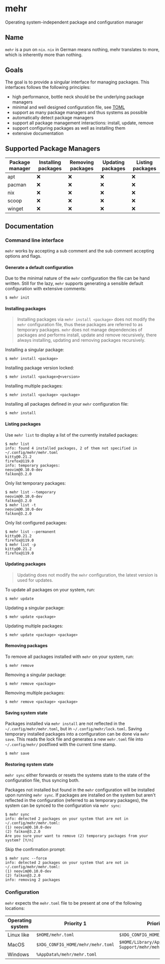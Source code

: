 # mehr

Operating system-independent package and configuration manager

## Name

`mehr` is a pun on `nix`. `nix` in German means nothing, mehr translates to more, which is inherently more than nothing.

## Goals

The goal is to provide a singular interface for managing packages. This interfaces follows the following principles:

- high performance, bottle neck should be the underlying package managers
- minimal and well designed configuration file, see [TOML](https://toml.io/en/)
- support as many package managers and thus systems as possible
- automatically detect package managers
- support all package management interactions: install, update, remove
- support configuring packages as well as installing them
- extensive documentation

## Supported Package Managers

| Package manager | Installing packages | Removing packages | Updating packages | Listing packages |
| --------------- | ------------------- | ----------------- | ----------------- | ---------------- |
| apt             | ❌                  | ❌                | ❌                | ❌               |
| pacman          | ❌                  | ❌                | ❌                | ❌               |
| nix             | ❌                  | ❌                | ❌                | ❌               |
| scoop           | ❌                  | ❌                | ❌                | ❌               |
| winget          | ❌                  | ❌                | ❌                | ❌               |

## Documentation

### Command line interface

`mehr` works by accepting a sub comment and the sub comment accepting options
and flags.

#### Generate a default configuration

Due to the minimal nature of the `mehr` configuration the file can be hand
written. Still for the lazy, `mehr` supports generating a sensible default
configuration with extensive comments:

```shell
$ mehr init
```

#### Installing packages

> Installing packages via `mehr install <package>` does not modify the `mehr`
> configuration file, thus these packages are referred to as temporary
> packages. `mehr` does not manage dependencies of packages and performs
> install, update and remove recursively, there always installing, updating and
> removing packages recursively.

Installing a singular package:

```shell
$ mehr install <package>
```

Installing package version locked:

```shell
$ mehr install <package>@<version>
```

Installing multiple packages:

```shell
$ mehr install <package> <package>
```

Installing all packages defined in your `mehr` configuration file:

```shell
$ mehr install
```

#### Listing packages

Use `mehr list` to display a list of the currently installed packages:

```shell
$ mehr list
info: found 4 installed packages, 2 of them not specified in ~/.config/mehr/mehr.toml
kitty@0.21.2
firefox@119.0
info: temporary packages:
neovim@0.10.0-dev
falkon@3.2.0
```

Only list temporary packages:

```shell
$ mehr list --temporary
neovim@0.10.0-dev
falkon@3.2.0
$ mehr list -t
neovim@0.10.0-dev
falkon@3.2.0
```

Only list configured packages:

```shell
$ mehr list --permanent
kitty@0.21.2
firefox@119.0
$ mehr list -p
kitty@0.21.2
firefox@119.0
```

#### Updating packages

> Updating does not modify the `mehr` configuration, the latest version is used
> for updates.

To update all packages on your system, run:

```shell
$ mehr update
```

Updating a singular package:

```shell
$ mehr update <package>
```

Updating multiple packages:

```shell
$ mehr update <package> <package>
```

#### Removing packages

To remove all packages installed with `mehr` on your system, run:

```shell
$ mehr remove
```

Removing a singular package:

```shell
$ mehr remove <package>
```

Removing multiple packages:

```shell
$ mehr remove <package> <package>
```

#### Saving system state

Packages installed via `mehr install` are not reflected in the
`~/.config/mehr/mehr.toml`, but in `~/.config/mehr/lock.toml`. Saving
temporary installed packages into a configuration can be done via `mehr save`.
This reads the lock file and generates a new `mehr.toml` file into
`~/.config/mehr/` postfixed with the current time stamp.

```shell
$ mehr save
```

#### Restoring system state

`mehr sync` either forwards or resets the systems state to the state of the
configuration file, thus syncing both.

Packages not installed but found in the `mehr` configuration will be installed
upon running `mehr sync`. If packages are installed on the system but aren't
reflected in the configuration (referred to as temporary packages), the system
can be synced to the configuration via `mehr sync`:

```shell
$ mehr sync
info: detected 2 packages on your system that are not in ~/.config/mehr/mehr.toml:
(1) neovim@0.10.0-dev
(2) falkon@3.2.0
Are you sure your want to remove (2) temporary packages from your system? [Y/n]
```

Skip the confirmation prompt:

```shell
$ mehr sync --force
info: detected 2 packages on your system that are not in ~/.config/mehr/mehr.toml:
(1) neovim@0.10.0-dev
(2) falkon@3.2.0
info: removing 2 packages
```

### Configuration

`mehr` expects the `mehr.toml` file to be present at one of the following
locations:

| Operating system | Priority 1                        | Priority 2                                         |
| ---------------- | --------------------------------- | -------------------------------------------------- |
| Linux like       | `$HOME/mehr.toml`                 | `$XDG_CONFIG_HOME/mehr/mehr.toml`                  |
| MacOS            | `$XDG_CONFIG_HOME/mehr/mehr.toml` | `$HOME/Library/Application Support/mehr/mehr.toml` |
| Windows          | `%AppData%/mehr/mehr.toml`        |                                                    |
